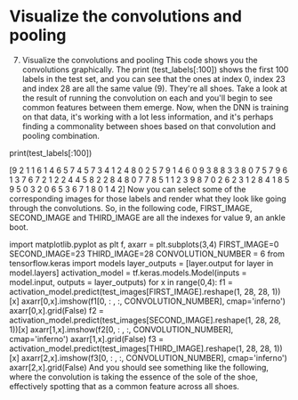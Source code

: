 # Visualize the convolutions and pooling

7. Visualize the convolutions and pooling
This code shows you the convolutions graphically. The print (test_labels[:100]) shows the first 100 labels in the test set, and you can see that the ones at index 0, index 23 and index 28 are all the same value (9). They're all shoes. Take a look at the result of running the convolution on each and you'll begin to see common features between them emerge. Now, when the DNN is training on that data, it's working with a lot less information, and it's perhaps finding a commonality between shoes based on that convolution and pooling combination.


print(test_labels[:100])

[9 2 1 1 6 1 4 6 5 7 4 5 7 3 4 1 2 4 8 0 2 5 7 9 1 4 6 0 9 3 8 8 3 3 8 0 7
 5 7 9 6 1 3 7 6 7 2 1 2 2 4 4 5 8 2 2 8 4 8 0 7 7 8 5 1 1 2 3 9 8 7 0 2 6
 2 3 1 2 8 4 1 8 5 9 5 0 3 2 0 6 5 3 6 7 1 8 0 1 4 2]
Now you can select some of the corresponding images for those labels and render what they look like going through the convolutions. So, in the following code, FIRST_IMAGE, SECOND_IMAGE and THIRD_IMAGE are all the indexes for value 9, an ankle boot.


import matplotlib.pyplot as plt
f, axarr = plt.subplots(3,4)
FIRST_IMAGE=0
SECOND_IMAGE=23
THIRD_IMAGE=28
CONVOLUTION_NUMBER = 6
from tensorflow.keras import models
layer_outputs = [layer.output for layer in model.layers]
activation_model = tf.keras.models.Model(inputs = model.input, outputs = layer_outputs)
for x in range(0,4):
  f1 = activation_model.predict(test_images[FIRST_IMAGE].reshape(1, 28, 28, 1))[x]
  axarr[0,x].imshow(f1[0, : , :, CONVOLUTION_NUMBER], cmap='inferno')
  axarr[0,x].grid(False)
  f2 = activation_model.predict(test_images[SECOND_IMAGE].reshape(1, 28, 28, 1))[x]
  axarr[1,x].imshow(f2[0, : , :, CONVOLUTION_NUMBER], cmap='inferno')
  axarr[1,x].grid(False)
  f3 = activation_model.predict(test_images[THIRD_IMAGE].reshape(1, 28, 28, 1))[x]
  axarr[2,x].imshow(f3[0, : , :, CONVOLUTION_NUMBER], cmap='inferno')
  axarr[2,x].grid(False)
And you should see something like the following, where the convolution is taking the essence of the sole of the shoe, effectively spotting that as a common feature across all shoes.

